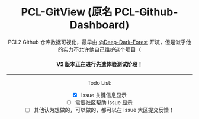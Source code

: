 <div align="center">

# PCL-GitView (原名 PCL-Github-Dashboard)

PCL2 Github 仓库数据可视化，最早由 [@Deep-Dark-Forest](https://github.com/Deep-Dark-Forest) 开坑，但是似乎他的实力不允许他自己维护这个项目（

#### V2 版本正在进行先遣体验测试阶段！

---

Todo List:

- [X] Issue 关键信息显示
- [ ] 需要社区帮助 Issue 显示
- [ ] 其他认为想做的，可以做的，都可以在 Issue 大区提交反馈！
</div>